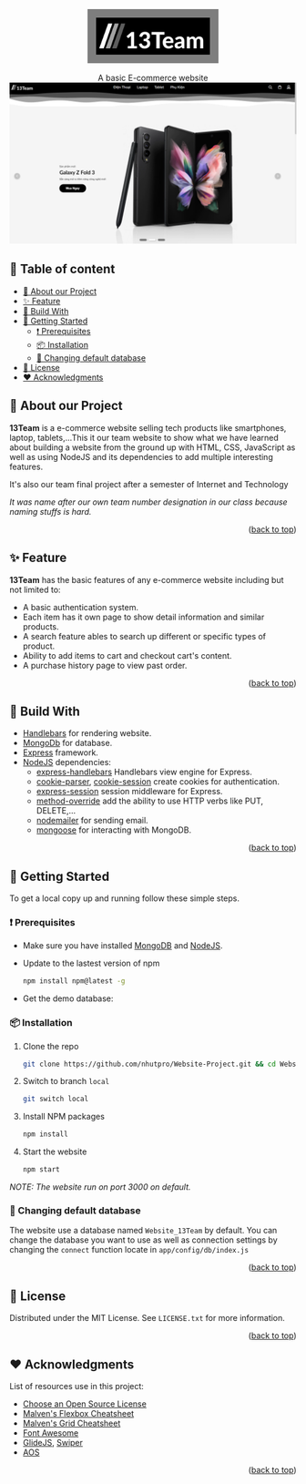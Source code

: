 <p align="center">
  <img width="200px" style="background: rgba(0, 0, 0, 0.5); padding: 15px" src="./preview_images/logo.svg" >
</p>

<div align="center">A basic E-commerce website
<img src="./preview_images/homepage.png"> </div>

## 📜 Table of content<!-- omit in toc -->

- [🎉 About our Project](#-about-our-project)
- [✨ Feature](#-feature)
- [🔨 Build With](#-build-with)
- [🏁 Getting Started](#-getting-started)
  - [❗ Prerequisites](#-prerequisites)
  - [📦 Installation](#-installation)
  - [💾 Changing default database](#-changing-default-database)
- [📃 License](#-license)
- [❤️ Acknowledgments](#️-acknowledgments)

## 🎉 About our Project

**13Team** is a e-commerce website selling tech products like smartphones, laptop, tablets,...This it our team website to show what we have learned about building a website from the ground up with HTML, CSS, JavaScript as well as using NodeJS and its dependencies to add multiple interesting features.

It's also our team final project after a semester of Internet and Technology

_It was name after our own team number designation in our class because naming stuffs is hard._

<p align="right">(<a href="#top">back to top</a>)</p>

## ✨ Feature

**13Team** has the basic features of any e-commerce website including but not limited to:

- A basic authentication system.
- Each item has it own page to show detail information and similar products.
- A search feature ables to search up different or specific types of product.
- Ability to add items to cart and checkout cart's content.
- A purchase history page to view past order.

<p align="right">(<a href="#top">back to top</a>)</p>

## 🔨 Build With

- [Handlebars](https://handlebarsjs.com/) for rendering website.
- [MongoDb](https://www.mongodb.com/) for database.
- [Express](https://expressjs.com/) framework.
- [NodeJS](https://nodejs.org/en/) dependencies:
  - [express-handlebars](https://www.npmjs.com/package/express-handlebars) Handlebars view engine for Express.
  - [cookie-parser](https://www.npmjs.com/package/cookie-parser), [cookie-session](https://www.npmjs.com/package/cookie-session) create cookies for authentication.
  - [express-session](https://www.npmjs.com/package/express-session) session middleware for Express.
  - [method-override](https://www.npmjs.com/package/method-override) add the ability to use HTTP verbs like PUT, DELETE,...
  - [nodemailer](https://www.npmjs.com/package/nodemailer) for sending email.
  - [mongoose](https://mongoosejs.com/) for interacting with MongoDB.

<p align="right">(<a href="#top">back to top</a>)</p>

## 🏁 Getting Started

To get a local copy up and running follow these simple steps.

### ❗ Prerequisites

- Make sure you have installed [MongoDB](https://www.mongodb.com/) and [NodeJS](https://nodejs.org/en/).

- Update to the lastest version of npm

  ```sh
  npm install npm@latest -g
  ```

- Get the demo database:

### 📦 Installation

1. Clone the repo

   ```sh
   git clone https://github.com/nhutpro/Website-Project.git && cd Website-Project
   ```

2. Switch to branch `local`

   ```sh
   git switch local
   ```

3. Install NPM packages

   ```sh
   npm install
   ```

4. Start the website

   ```sh
   npm start
   ```

_NOTE: The website run on port 3000 on default._

### 💾 Changing default database

The website use a database named `Website_13Team` by default. You can change the database you want to use as well as connection settings by changing the `connect` function locate in `app/config/db/index.js`

<p align="right">(<a href="#top">back to top</a>)</p>

## 📃 License

Distributed under the MIT License. See `LICENSE.txt` for more information.

<p align="right">(<a href="#top">back to top</a>)</p>

## ❤️ Acknowledgments

List of resources use in this project:

- [Choose an Open Source License](https://choosealicense.com)
- [Malven's Flexbox Cheatsheet](https://flexbox.malven.co/)
- [Malven's Grid Cheatsheet](https://grid.malven.co/)
- [Font Awesome](https://fontawesome.com)
- [GlideJS](https://glidejs.com/), [Swiper](https://swiperjs.com/)
- [AOS](https://michalsnik.github.io/aos/)

<p align="right">(<a href="#top">back to top</a>)</p>
